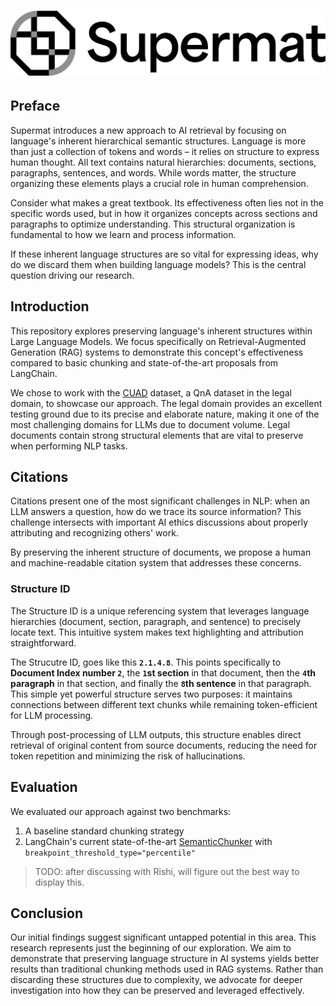 # ![supermat](docs/assets/supermat-logo-black-sub.png "supermat")

## Preface

Supermat introduces a new approach to AI retrieval by focusing on language's inherent hierarchical semantic structures. Language is more than just a collection of tokens and words – it relies on structure to express human thought. All text contains natural hierarchies: documents, sections, paragraphs, sentences, and words. While words matter, the structure organizing these elements plays a crucial role in human comprehension.

Consider what makes a great textbook. Its effectiveness often lies not in the specific words used, but in how it organizes concepts across sections and paragraphs to optimize understanding. This structural organization is fundamental to how we learn and process information.

If these inherent language structures are so vital for expressing ideas, why do we discard them when building language models? This is the central question driving our research.

## Introduction

This repository explores preserving language's inherent structures within Large Language Models. We focus specifically on Retrieval-Augmented Generation (RAG) systems to demonstrate this concept's effectiveness compared to basic chunking and state-of-the-art proposals from LangChain.

We chose to work with the [CUAD](https://www.atticusprojectai.org/cuad) dataset, a QnA dataset in the legal domain, to showcase our approach. The legal domain provides an excellent testing ground due to its precise and elaborate nature, making it one of the most challenging domains for LLMs due to document volume. Legal documents contain strong structural elements that are vital to preserve when performing NLP tasks.

## Citations

Citations present one of the most significant challenges in NLP: when an LLM answers a question, how do we trace its source information? This challenge intersects with important AI ethics discussions about properly attributing and recognizing others' work.

By preserving the inherent structure of documents, we propose a human and machine-readable citation system that addresses these concerns.

### Structure ID

The Structure ID is a unique referencing system that leverages language hierarchies (document, section, paragraph, and sentence) to precisely locate text. This intuitive system makes text highlighting and attribution straightforward.

The Strucutre ID, goes like this **`2.1.4.8`**. This points specifically to **Document Index number `2`**, the **`1`st section** in that document, then the **`4`th paragraph** in that section, and finally the **`8`th sentence** in that paragraph.
This simple yet powerful structure serves two purposes: it maintains connections between different text chunks while remaining token-efficient for LLM processing.

Through post-processing of LLM outputs, this structure enables direct retrieval of original content from source documents, reducing the need for token repetition and minimizing the risk of hallucinations.

## Evaluation

We evaluated our approach against two benchmarks:

1. A baseline standard chunking strategy
2. LangChain's current state-of-the-art [SemanticChunker](https://python.langchain.com/api_reference/experimental/text_splitter/langchain_experimental.text_splitter.SemanticChunker.html) with `breakpoint_threshold_type="percentile"`

> TODO: after discussing with Rishi, will figure out the best way to display this.

## Conclusion

Our initial findings suggest significant untapped potential in this area. This research represents just the beginning of our exploration. We aim to demonstrate that preserving language structure in AI systems yields better results than traditional chunking methods used in RAG systems. Rather than discarding these structures due to complexity, we advocate for deeper investigation into how they can be preserved and leveraged effectively.